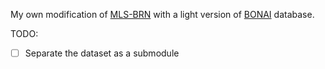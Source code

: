 My own modification of <a href="https://github.com/opendatalab/MLS-BRN">MLS-BRN</a> with a light version of <a href="https://github.com/jwwangchn/BONAI/tree/master">BONAI</a> database.

TODO:
- [ ] Separate the dataset as a submodule